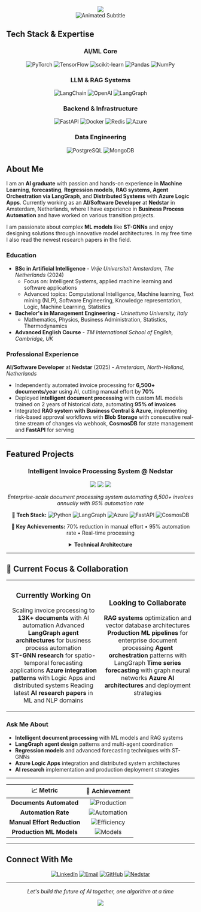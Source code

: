 <div align="center">
  <img src="https://capsule-render.vercel.app/api?type=waving&color=0:transparent,20:6B73FF,50:9C88FF,80:6B73FF,100:transparent&height=200&section=header&text=Felice%20Faruolo&fontSize=44&fontColor=FFFFFF&animation=fadeIn&fontAlignY=38&desc=AI%20Solution%20Architect&descSize=18&descAlignY=58&descColor=F0F0F0" />
</div>

<div align="center">
  <img src="https://readme-typing-svg.herokuapp.com?font=SF+Pro+Display&weight=300&size=22&duration=4000&pause=1500&color=7A7A7A&center=true&vCenter=true&width=400&height=60&lines=Machine+Learning+Passionate;Building+Tomorrow's+AI;Innovating+with+Intelligence" alt="Animated Subtitle" />
</div>

</div>

## Tech Stack & Expertise

<div align="center">

### AI/ML Core
![PyTorch](https://img.shields.io/badge/PyTorch-8B4513?style=for-the-badge&logo=PyTorch&logoColor=white)
![TensorFlow](https://img.shields.io/badge/TensorFlow-D2B48C?style=for-the-badge&logo=TensorFlow&logoColor=8B4513)
![scikit-learn](https://img.shields.io/badge/scikit--learn-F5E6D3?style=for-the-badge&logo=scikit-learn&logoColor=8B4513)
![Pandas](https://img.shields.io/badge/pandas-228B22?style=for-the-badge&logo=pandas&logoColor=white)
![NumPy](https://img.shields.io/badge/numpy-4682B4?style=for-the-badge&logo=numpy&logoColor=white)

### LLM & RAG Systems
![LangChain](https://img.shields.io/badge/LangChain-8B7355?style=for-the-badge&logo=chainlink&logoColor=white)
![OpenAI](https://img.shields.io/badge/OpenAI-D2B48C?style=for-the-badge&logo=openai&logoColor=8B4513)
![LangGraph](https://img.shields.io/badge/LangGraph-DEB887?style=for-the-badge&logo=graph&logoColor=8B4513)

### Backend & Infrastructure
![FastAPI](https://img.shields.io/badge/FastAPI-4682B4?style=for-the-badge&logo=fastapi&logoColor=white)
![Docker](https://img.shields.io/badge/docker-4682B4?style=for-the-badge&logo=docker&logoColor=white)
![Redis](https://img.shields.io/badge/redis-CD853F?style=for-the-badge&logo=redis&logoColor=white)
![Azure](https://img.shields.io/badge/Microsoft_Azure-4682B4?style=for-the-badge&logo=microsoft-azure&logoColor=white)

### Data Engineering
![PostgreSQL](https://img.shields.io/badge/postgres-228B22?style=for-the-badge&logo=postgresql&logoColor=white)
![MongoDB](https://img.shields.io/badge/MongoDB-228B22?style=for-the-badge&logo=mongodb&logoColor=white)

</div>

## About Me

I am an **AI graduate** with passion and hands-on experience in **Machine Learning**, **forecasting**, **Regression models**, **RAG systems**, **Agent Orchestration via LangGraph**, and **Distributed Systems** with **Azure Logic Apps**. Currently working as an **AI/Software Developer** at **Nedstar** in Amsterdam, Netherlands, where I have experience in **Business Process Automation** and have worked on various transition projects.

I am passionate about complex **ML models** like **ST-GNNs** and enjoy designing solutions through innovative model architectures. In my free time I also read the newest research papers in the field.

### Education
- **BSc in Artificial Intelligence** - *Vrije Universiteit Amsterdam, The Netherlands* (2024)
  - Focus on: Intelligent Systems, applied machine learning and software applications
  - Advanced topics: Computational Intelligence, Machine learning, Text mining (NLP), Software Engineering, Knowledge representation, Logic, Machine Learning, Statistics
- **Bachelor's in Management Engineering** - *Uninettuno University, Italy*
  - Mathematics, Physics, Business Administration, Statistics, Thermodynamics
- **Advanced English Course** - *TM International School of English, Cambridge, UK*

### Professional Experience
**AI/Software Developer** at **Nedstar** (2025) - *Amsterdam, North-Holland, Netherlands*
- Independently automated invoice processing for **6,500+ documents/year** using AI, cutting manual effort by **70%**
- Deployed **intelligent document processing** with custom ML models trained on 2 years of historical data, automating **95% of invoices**
- Integrated **RAG system with Business Central & Azure**, implementing risk-based approval workflows with **Blob Storage** with consecutive real-time stream of changes via webhook, **CosmosDB** for state management and **FastAPI** for serving

---

## Featured Projects

<div align="center">

### Intelligent Invoice Processing System @ Nedstar
<img src="https://img.shields.io/badge/Status-Production-228B22?style=flat-square&labelColor=F5E6D3" />
<img src="https://img.shields.io/badge/LangGraph-Latest-4682B4?style=flat-square&labelColor=F5E6D3" />
<img src="https://img.shields.io/badge/Azure-Active-CD853F?style=flat-square&labelColor=F5E6D3" />

*Enterprise-scale document processing system automating 6,500+ invoices annually with 95% automation rate*

**🔧 Tech Stack:** ![Python](https://img.shields.io/badge/-Python-3776AB?style=flat-square&logo=python&logoColor=white) ![LangGraph](https://img.shields.io/badge/-LangGraph-8B7355?style=flat-square&logo=graph&logoColor=white) ![Azure](https://img.shields.io/badge/-Azure-0078D4?style=flat-square&logo=microsoft-azure&logoColor=white) ![FastAPI](https://img.shields.io/badge/-FastAPI-009688?style=flat-square&logo=fastapi&logoColor=white) ![CosmosDB](https://img.shields.io/badge/-CosmosDB-4682B4?style=flat-square&logo=microsoft-azure&logoColor=white)

**🎯 Key Achievements:** 70% reduction in manual effort • 95% automation rate • Real-time processing  

<details>
<summary><strong>Technical Architecture</strong></summary>

 **RAG Pipeline**: Custom ML models trained on 2 years of historical invoice data
 **Integration Layer**: Business Central & Azure Blob Storage with real-time webhooks
 **State Management**: CosmosDB for persistent workflow state and audit trails
 **API Layer**: FastAPI for high-performance document processing endpoints
 **Orchestration**: LangGraph agents for intelligent workflow routing and validation

**Key Innovations:**
 Risk-based approval routing with ML-driven confidence scoring
 Real-time stream processing for immediate invoice status updates
 Custom OCR pipeline optimized for invoice layouts and formats
 Automated vendor master data reconciliation and validation
 
---

### � **LangGraph Agent Orchestration Framework**
<img src="https://img.shields.io/badge/Status-Active-228B22?style=flat-square&labelColor=F5E6D3" />
<img src="https://img.shields.io/badge/LangGraph-0.2+-4682B4?style=flat-square&labelColor=F5E6D3" />
<img src="https://img.shields.io/badge/Research-Focus-DEB887?style=flat-square&labelColor=F5E6D3" />

*Advanced multi-agent system for complex business process automation with distributed coordination*

**🔧 Tech Stack:** ![LangGraph](https://img.shields.io/badge/-LangGraph-8B7355?style=flat-square&logo=graph&logoColor=white) ![Python](https://img.shields.io/badge/-Python-3776AB?style=flat-square&logo=python&logoColor=white) ![Redis](https://img.shields.io/badge/-Redis-DC382D?style=flat-square&logo=redis&logoColor=white) ![Docker](https://img.shields.io/badge/-Docker-2496ED?style=flat-square&logo=docker&logoColor=white)

**🎯 Features:** Multi-agent coordination • Persistent memory • Tool orchestration  
**� Agents:** Document Parser • Data Validator • Business Logic • Workflow Controller

<details>
<summary> <strong>Agent Architecture</strong></summary>

 **Coordination Layer**: State machines for complex workflow orchestration
 **Memory Management**: Redis-backed persistent conversation and context memory
 **Tool Integration**: 12+ specialized tools for data processing and external system integration
 **Monitoring**: Real-time agent performance tracking and decision logging

**Agent Specializations:**
 **Document Agent**: Multi-format parsing, structure extraction, content validation
 **Validation Agent**: Business rule enforcement, data quality checks, compliance verification
 **Integration Agent**: ERP system connectivity, API orchestration, data synchronization
 **Monitoring Agent**: Performance tracking, anomaly detection, alert management

---

### 📊 **Regression Models & Forecasting Systems**
<img src="https://img.shields.io/badge/Status-Research-DEB887?style=flat-square&labelColor=F5E6D3" />
<img src="https://img.shields.io/badge/PyTorch-2.0+-CD853F?style=flat-square&labelColor=F5E6D3" />
<img src="https://img.shields.io/badge/ST--GNN-Advanced-4682B4?style=flat-square&labelColor=F5E6D3" />

*Advanced time series forecasting with Spatio-Temporal Graph Neural Networks for complex pattern recognition*

**🔧 Tech Stack:** ![PyTorch](https://img.shields.io/badge/-PyTorch-EE4C2C?style=flat-square&logo=pytorch&logoColor=white) ![NumPy](https://img.shields.io/badge/-NumPy-013243?style=flat-square&logo=numpy&logoColor=white) ![Pandas](https://img.shields.io/badge/-Pandas-150458?style=flat-square&logo=pandas&logoColor=white) ![scikit-learn](https://img.shields.io/badge/-scikit--learn-F7931E?style=flat-square&logo=scikit-learn&logoColor=white)

**🎯 Focus Areas:** ST-GNN architectures • Multi-variate forecasting • Spatial-temporal modeling  
**� Research:** Novel architectures for complex pattern recognition in time series data

<details>
<summary>🔍 <strong>Research & Innovation</strong></summary>

 **ST-GNN Models**: Spatio-Temporal Graph Neural Networks for capturing complex dependencies
 **Forecasting Pipeline**: End-to-end system for multi-horizon prediction tasks
 **Model Architecture**: Custom attention mechanisms for temporal and spatial relationships
 **Evaluation Framework**: Comprehensive benchmarking against traditional and modern methods

**Technical Contributions:**
 Novel graph construction methods for time series relationships
 Attention-based temporal modeling with memory mechanisms
 Multi-scale feature extraction for diverse forecasting horizons
 Production deployment patterns for real-time inference
 
---

### 🏗️ **Azure Logic Apps & Distributed Systems**

*Enterprise integration platform with Azure Logic Apps for seamless business process automation*

**🔧 Tech Stack:** ![Azure](https://img.shields.io/badge/-Azure%20Logic%20Apps-0078D4?style=flat-square&logo=microsoft-azure&logoColor=white) ![PowerAutomate](https://img.shields.io/badge/-Power%20Automate-0066FF?style=flat-square&logo=microsoft&logoColor=white) ![ServiceBus](https://img.shields.io/badge/-Service%20Bus-228B22?style=flat-square&logo=microsoft-azure&logoColor=white)

**🎯 Solutions:** Workflow automation • System integration • Event-driven architectures  
**🔗 Integrations:** ERP systems • CRM platforms • Document management • API orchestration

<details>
<summary>🔍 <strong>Integration Architecture</strong></summary>

 **Workflow Engine**: Azure Logic Apps for complex business process orchestration
 **Event Processing**: Real-time event streaming and processing pipelines
 **API Management**: Centralized API gateway with authentication and rate limiting
 **Data Transformation**: ETL pipelines for data harmonization across systems

**Key Implementations:**
 Multi-system data synchronization with conflict resolution
 Automated approval workflows with escalation rules
 Real-time monitoring and alerting for business processes
 Scalable integration patterns for enterprise applications
 
</div>

---

## 🎯 Current Focus & Collaboration

<div align="center">

<table>
<tr>
<td align="center" width="50%">

### **Currently Working On**
   Scaling invoice processing to **13K+ documents** with AI automation
  Advanced **LangGraph agent architectures** for business process automation  
  **ST-GNN research** for spatio-temporal forecasting applications
  **Azure integration patterns** with Logic Apps and distributed systems
  Reading latest **AI research papers** in ML and NLP domains

</td>
<td align="center" width="50%">

### Looking to Collaborate
 **RAG systems** optimization and vector database architectures
 **Production ML pipelines** for enterprise document processing
 **Agent orchestration** patterns with LangGraph
 **Time series forecasting** with graph neural networks
 **Azure AI architectures** and deployment strategies

</td>
</tr>
</table>

</div>

###  **Ask Me About**
-  **Intelligent document processing** with ML models and RAG systems
-  **LangGraph agent design** patterns and multi-agent coordination
-  **Regression models** and advanced forecasting techniques with ST-GNNs
-  **Azure Logic Apps** integration and distributed system architectures
-  **AI research** implementation and production deployment strategies

---
</div>

<div align="center">

| 📈 **Metric** | 🎯 **Achievement** |
|:-------------:|:-----------------:|
| **Documents Automated** | ![Production](https://img.shields.io/badge/6500+-228B22?style=flat-square&labelColor=F5E6D3) |
| **Automation Rate** | ![Automation](https://img.shields.io/badge/95%25-CD853F?style=flat-square&labelColor=F5E6D3) |
| **Manual Effort Reduction** | ![Efficiency](https://img.shields.io/badge/70%25-4682B4?style=flat-square&labelColor=F5E6D3) |
| **Production ML Models** | ![Models](https://img.shields.io/badge/5+-8B7355?style=flat-square&labelColor=F5E6D3) |

</div>

---

## Connect With Me

<div align="center">

[![LinkedIn](https://img.shields.io/badge/LinkedIn-8B7355?style=for-the-badge&logo=linkedin&logoColor=white)]([https://linkedin.com/in/felice-faruolo](https://www.linkedin.com/in/felixfaruolo/))
[![Email](https://img.shields.io/badge/Email-D2B48C?style=for-the-badge&logo=gmail&logoColor=8B4513)](mailto:felice.faruolo@nedstar.com)
[![GitHub](https://img.shields.io/badge/GitHub-4682B4?style=for-the-badge&logo=github&logoColor=white)](https://github.com/felixfaruix)
[![Nedstar](https://img.shields.io/badge/Nedstar-228B22?style=for-the-badge&logo=building&logoColor=white)](https://nedstar.com)

</div>

---

<div align="center">

*Let's build the future of AI together, one algorithm at a time* 

</div>

<div align="center">
  <img src="https://capsule-render.vercel.app/api?type=waving&color=gradient&customColorList=12,20,30&height=120&section=footer&text=Thanks%20for%20Visiting!&fontSize=24&fontColor=FFFFFF&animation=fadeIn" />
</div>

